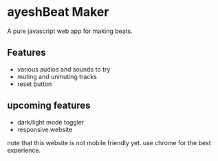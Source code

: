 # ayeshBeat Maker
A pure javascript web app for making beats.

## Features

- various audios and sounds to try
- muting and unmuting tracks
- reset button

## upcoming features

- dark/light mode toggler
- responsive website

note that this website is not mobile friendly yet. use chrome for the best experience.
